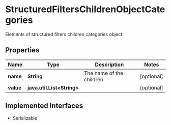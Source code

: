 

# StructuredFiltersChildrenObjectCategories

Elements of structured filters children categories object.

## Properties

Name | Type | Description | Notes
------------ | ------------- | ------------- | -------------
**name** | **String** | The name of the children. |  [optional]
**value** | **java.util.List&lt;String&gt;** |  |  [optional]


## Implemented Interfaces

* Serializable


